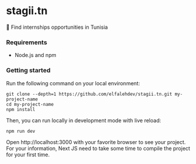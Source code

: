 # stagii.tn

🚀 Find internships opportunities in Tunisia

### Requirements

- Node.js and npm

### Getting started

Run the following command on your local environment:

```
git clone --depth=1 https://github.com/elfalehdev/stagii.tn.git my-project-name
cd my-project-name
npm install
```

Then, you can run locally in development mode with live reload:

```
npm run dev
```

Open http://localhost:3000 with your favorite browser to see your project. For your information, Next JS need to take some time to compile the project for your first time.

